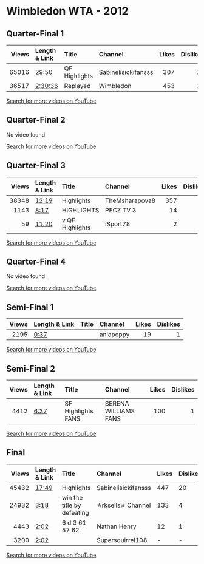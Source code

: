 
# Wimbledon WTA - 2012
    
## Quarter-Final 1
|   Views | Length & Link                                          | Title         | Channel             |   Likes |   Dislikes |
|--------:|:-------------------------------------------------------|:--------------|:--------------------|--------:|-----------:|
|   65016 | [29:50](https://www.youtube.com/watch?v=8LE2HuzSkJ4)   | QF Highlights | Sabinelisickifansss |     307 |         25 |
|   36517 | [2:30:36](https://www.youtube.com/watch?v=6FfMCQCwAV4) | Replayed      | Wimbledon           |     453 |         14 |

[Search for more videos on YouTube](https://www.youtube.com/results?search_query=%22wimbledon%22+%22Kerber%22+%22Lisicki%22+%222012%22+%22highlights%22)     

## Quarter-Final 2
No video found

[Search for more videos on YouTube](https://www.youtube.com/results?search_query=%22wimbledon%22+%22Radwanska%22+%22Kirilenko%22+%222012%22+%22highlights%22)     

## Quarter-Final 3
|   Views | Length & Link                                        | Title                | Channel        |   Likes |   Dislikes |
|--------:|:-----------------------------------------------------|:---------------------|:---------------|--------:|-----------:|
|   38348 | [12:19](https://www.youtube.com/watch?v=hJnH96y53Os) | Highlights           | TheMsharapova8 |     357 |         12 |
|    1143 | [8:17](https://www.youtube.com/watch?v=NKQKyX_Ut9M)  | HIGHLIGHTS           | PECZ TV 3      |      14 |          1 |
|      59 | [11:20](https://www.youtube.com/watch?v=Ov4NtAYmpRU) | v      QF Highlights | iSport78       |       2 |          0 |

[Search for more videos on YouTube](https://www.youtube.com/results?search_query=%22wimbledon%22+%22Williams%22+%22Kvitova%22+%222012%22+%22highlights%22)     

## Quarter-Final 4
No video found

[Search for more videos on YouTube](https://www.youtube.com/results?search_query=%22wimbledon%22+%22Azarenka%22+%22Paszek%22+%222012%22+%22highlights%22)     

## Semi-Final 1
|   Views | Length & Link                                       | Title   | Channel   |   Likes |   Dislikes |
|--------:|:----------------------------------------------------|:--------|:----------|--------:|-----------:|
|    2195 | [0:37](https://www.youtube.com/watch?v=l0SwAh2l5WU) |         | aniapoppy |      19 |          1 |

[Search for more videos on YouTube](https://www.youtube.com/results?search_query=%22wimbledon%22+%22Radwanska%22+%22Kerber%22+%222012%22+%22highlights%22)     

## Semi-Final 2
|   Views | Length & Link                                       | Title                 | Channel              |   Likes |   Dislikes |
|--------:|:----------------------------------------------------|:----------------------|:---------------------|--------:|-----------:|
|    4412 | [6:37](https://www.youtube.com/watch?v=NH2lkk7OBs8) | SF Highlights    FANS | SERENA WILLIAMS FANS |     100 |          1 |

[Search for more videos on YouTube](https://www.youtube.com/results?search_query=%22wimbledon%22+%22Williams%22+%22Azarenka%22+%222012%22+%22highlights%22)     

## Final
|   Views | Length & Link                                        | Title                        | Channel             | Likes   | Dislikes   |
|--------:|:-----------------------------------------------------|:-----------------------------|:--------------------|:--------|:-----------|
|   45432 | [17:49](https://www.youtube.com/watch?v=xC2x1cMZEwE) | Highlights                   | Sabinelisickifansss | 447     | 20         |
|   24932 | [3:18](https://www.youtube.com/watch?v=vUvd7JeEX-k)  | win the   title by defeating | ✯rksells✯ Channel   | 133     | 4          |
|    4443 | [2:02](https://www.youtube.com/watch?v=UZSyuKTxp3c)  | 6   d 3   61 57 62           | Nathan Henry        | 12      | 1          |
|    3200 | [2:02](https://www.youtube.com/watch?v=Uswmh_YYSiU)  |                              | Supersquirrel108    | -       | -          |

[Search for more videos on YouTube](https://www.youtube.com/results?search_query=%22wimbledon%22+%22Williams%22+%22Radwanska%22+%222012%22+%22highlights%22)     

